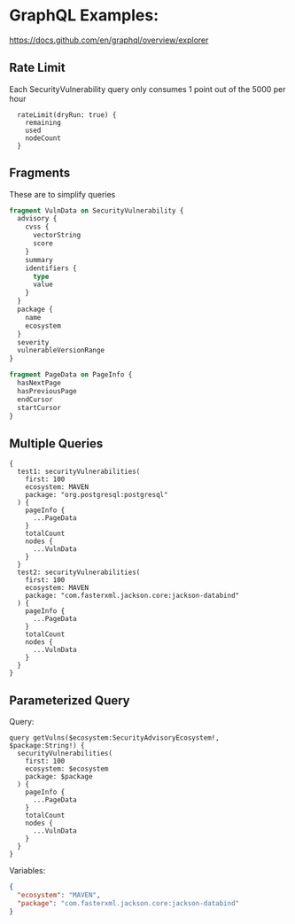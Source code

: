 # GraphQL Examples:

https://docs.github.com/en/graphql/overview/explorer

## Rate Limit

Each SecurityVulnerability query only consumes 1 point out of the 5000 per hour

```
  rateLimit(dryRun: true) {
    remaining
    used
    nodeCount
  }
```

## Fragments

These are to simplify queries

```graphql
fragment VulnData on SecurityVulnerability {
  advisory {
    cvss {
      vectorString
      score
    }
    summary
    identifiers {
      type
      value
    }
  }
  package {
    name
    ecosystem
  }
  severity
  vulnerableVersionRange
}

fragment PageData on PageInfo {
  hasNextPage
  hasPreviousPage
  endCursor
  startCursor
}
```

## Multiple Queries

```
{
  test1: securityVulnerabilities(
    first: 100
    ecosystem: MAVEN
    package: "org.postgresql:postgresql"
  ) {
    pageInfo {
      ...PageData
    }
    totalCount
    nodes {
      ...VulnData
    }
  }
  test2: securityVulnerabilities(
    first: 100
    ecosystem: MAVEN
    package: "com.fasterxml.jackson.core:jackson-databind"
  ) {
    pageInfo {
      ...PageData
    }
    totalCount
    nodes {
      ...VulnData
    }
  }
}
```

## Parameterized Query

Query:

```
query getVulns($ecosystem:SecurityAdvisoryEcosystem!, $package:String!) {
  securityVulnerabilities(
    first: 100
    ecosystem: $ecosystem
    package: $package
  ) {
    pageInfo {
      ...PageData
    }
    totalCount
    nodes {
      ...VulnData
    }
  }
}
```

Variables:

```json
{
  "ecosystem": "MAVEN",
  "package": "com.fasterxml.jackson.core:jackson-databind"
}
```
